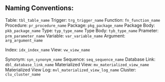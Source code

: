 ## Naming Conventions:
Table: `tbl_table_name`
Trigger: `trg_trigger_name`
Function: `fn_function_name`
Procedure: `pr_procedure_name`
Package: `pkg_package_name`
Package Body: `pkb_package_name`
Type: `typ_type_name`
Type Body: `tyb_type_name`
Prameter: `prm_parameter_name`
Variable: `var_variable_name`
Argument: `arg_argument_name`

Index: `idx_index_name`
View: `vw_view_name`

Synonym: `syn_synonym_name`
Sequence: `seq_sequence_name`
Database Link: `dbl_database_link_name`
Materialized View: `mv_materialized_view_name`
Materialized View Log: `mvl_materialized_view_log_name`
Cluster: `clu_cluster_name`